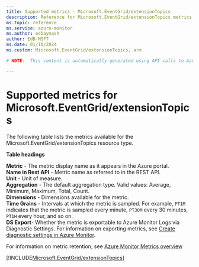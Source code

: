 ```yaml
---
title: Supported metrics - Microsoft.EventGrid/extensionTopics
description: Reference for Microsoft.EventGrid/extensionTopics metrics in Azure Monitor.
ms.topic: reference
ms.service: azure-monitor
ms.author: edbaynash
author: EdB-MSFT
ms.date: 01/10/2024
ms.custom: Microsoft.EventGrid/extensionTopics, arm

# NOTE:  This content is automatically generated using API calls to Azure. Any edits made on these files will be overwritten in the next run of the script. 

---
```





# Supported metrics for Microsoft.EventGrid/extensionTopics


The following table lists the metrics available for the Microsoft.EventGrid/extensionTopics resource type.

  
    
**Table headings**
  
**Metric** - The metric display name as it appears in the Azure portal.  
**Name in Rest API** - Metric name as referred to in the REST API.  
**Unit** - Unit of measure.  
**Aggregation** - The default aggregation type. Valid values: Average, Minimum, Maximum, Total, Count.  
**Dimensions** - Dimensions available for the metric.  
**Time Grains** - Intervals at which the metric is sampled. For example, `PT1M` indicates that the metric is sampled every minute, `PT30M` every 30 minutes, `PT1H` every hour, and so on.  
**DS Export**- Whether the metric is exportable to Azure Monitor Logs via Diagnostic Settings. For information on exporting metrics, see [Create diagnostic settings in Azure Monitor](/azure/azure-monitor/essentials/create-diagnostic-settings?tabs=portal).

For information on metric retention, see [Azure Monitor Metrics overview](/azure/azure-monitor/essentials/data-platform-metrics#retention-of-metrics)
  
 

[!INCLUDE[Microsoft.EventGrid/extensionTopics](./includes/microsoft-eventgrid-extensiontopics-metrics-include.md)]

